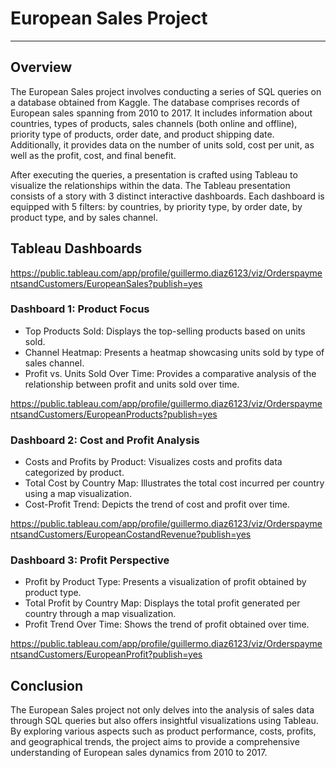 
# European Sales Project

---

## Overview

The European Sales project involves conducting a series of SQL queries on a database obtained from Kaggle. The database comprises records of European sales spanning from 2010 to 2017. It includes information about countries, types of products, sales channels (both online and offline), priority type of products, order date, and product shipping date. Additionally, it provides data on the number of units sold, cost per unit, as well as the profit, cost, and final benefit.

After executing the queries, a presentation is crafted using Tableau to visualize the relationships within the data. The Tableau presentation consists of a story with 3 distinct interactive dashboards. Each dashboard is equipped with 5 filters: by countries, by priority type, by order date, by product type, and by sales channel.

## Tableau Dashboards

https://public.tableau.com/app/profile/guillermo.diaz6123/viz/OrderspaymentsandCustomers/EuropeanSales?publish=yes

### Dashboard 1: Product Focus

- Top Products Sold: Displays the top-selling products based on units sold.
- Channel Heatmap: Presents a heatmap showcasing units sold by type of sales channel.
- Profit vs. Units Sold Over Time: Provides a comparative analysis of the relationship between profit and units sold over time.

https://public.tableau.com/app/profile/guillermo.diaz6123/viz/OrderspaymentsandCustomers/EuropeanProducts?publish=yes

### Dashboard 2: Cost and Profit Analysis

- Costs and Profits by Product: Visualizes costs and profits data categorized by product.
- Total Cost by Country Map: Illustrates the total cost incurred per country using a map visualization.
- Cost-Profit Trend: Depicts the trend of cost and profit over time.

https://public.tableau.com/app/profile/guillermo.diaz6123/viz/OrderspaymentsandCustomers/EuropeanCostandRevenue?publish=yes

### Dashboard 3: Profit Perspective

- Profit by Product Type: Presents a visualization of profit obtained by product type.
- Total Profit by Country Map: Displays the total profit generated per country through a map visualization.
- Profit Trend Over Time: Shows the trend of profit obtained over time.

https://public.tableau.com/app/profile/guillermo.diaz6123/viz/OrderspaymentsandCustomers/EuropeanProfit?publish=yes

## Conclusion

The European Sales project not only delves into the analysis of sales data through SQL queries but also offers insightful visualizations using Tableau. By exploring various aspects such as product performance, costs, profits, and geographical trends, the project aims to provide a comprehensive understanding of European sales dynamics from 2010 to 2017.